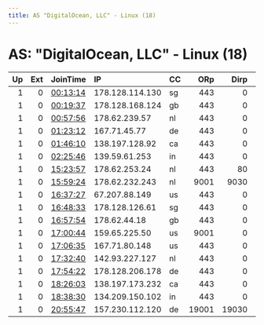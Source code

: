 ```yaml
---
title: AS "DigitalOcean, LLC" - Linux (18)
---
```


# AS: "DigitalOcean, LLC" - Linux (18)

|   Up |   Ext | JoinTime                                                                                            | IP              | CC   |   ORp |   Dirp | Version   | Contact                   | Nickname    |   eFamMembers |
|-----:|------:|:----------------------------------------------------------------------------------------------------|:----------------|:-----|------:|-------:|:----------|:--------------------------|:------------|--------------:|
|    1 |     0 | [00:13:14](https://metrics.torproject.org/rs.html#details/9CEDE16CEC7C45BDD12C4D81A6AC194D0F749651) | 178.128.114.130 | sg   |   443 |      0 | 0.4.2.6   | None                      | Unnamed     |             1 |
|    1 |     0 | [00:19:37](https://metrics.torproject.org/rs.html#details/39BAEFE3A22CD8D57B191D86506F7A6A0F4EC2EB) | 178.128.168.124 | gb   |   443 |      0 | 0.4.2.6   | None                      | Unnamed     |             1 |
|    1 |     0 | [00:57:56](https://metrics.torproject.org/rs.html#details/4B91F01219B985251EE3F5079D08D598324C3A9F) | 178.62.239.57   | nl   |   443 |      0 | 0.4.2.6   | None                      | Unnamed     |             1 |
|    1 |     0 | [01:23:12](https://metrics.torproject.org/rs.html#details/A8581CE871DF6DF7772412740203BC3A28F6A1B4) | 167.71.45.77    | de   |   443 |      0 | 0.4.2.6   | None                      | Unnamed     |             1 |
|    1 |     0 | [01:46:10](https://metrics.torproject.org/rs.html#details/1FDA0EC4053C0B9D0DD6640EFF3174747A0EED9D) | 138.197.128.92  | ca   |   443 |      0 | 0.4.2.6   | None                      | Unnamed     |             1 |
|    1 |     0 | [02:25:46](https://metrics.torproject.org/rs.html#details/DC59FE5F6AE31F825A33A6658A9CC1B862F972D2) | 139.59.61.253   | in   |   443 |      0 | 0.4.2.6   | None                      | Unnamed     |             1 |
|    1 |     0 | [15:23:57](https://metrics.torproject.org/rs.html#details/3B242189835122B2ED859DD09A17286C0FB91213) | 178.62.253.24   | nl   |   443 |     80 | 0.2.9.11  | None                      | dewhereread |             1 |
|    1 |     0 | [15:59:24](https://metrics.torproject.org/rs.html#details/DEA8A540CE6624E56B91951275ABF1339A85CE23) | 178.62.232.243  | nl   |  9001 |   9030 | 0.2.9.11  | None                      | eukelariel  |             1 |
|    1 |     0 | [16:37:27](https://metrics.torproject.org/rs.html#details/0C7FB0E5E424A6BF8FC579747D1FF3E44F3760EB) | 67.207.88.149   | us   |   443 |      0 | 0.4.2.6   | None                      | Unnamed     |             1 |
|    1 |     0 | [16:48:33](https://metrics.torproject.org/rs.html#details/9FE91768320057956068D6B75E194DC21CFC3C66) | 178.128.126.61  | sg   |   443 |      0 | 0.4.2.6   | None                      | Unnamed     |             1 |
|    1 |     0 | [16:57:54](https://metrics.torproject.org/rs.html#details/8E0526EEB84057C88897A5B5FEB8199425C0C2EF) | 178.62.44.18    | gb   |   443 |      0 | 0.4.2.6   | None                      | Unnamed     |             1 |
|    1 |     0 | [17:00:44](https://metrics.torproject.org/rs.html#details/B7AE19B993829F3B85A379BBFC23BE1F31F7C6AB) | 159.65.225.50   | us   |  9001 |      0 | 0.4.2.7   | ttor4391 at gmail dot com | TetraLoom   |             1 |
|    1 |     0 | [17:06:35](https://metrics.torproject.org/rs.html#details/D0EAB6A2581F1B105F841B96B48A6246CDE6CEB1) | 167.71.80.148   | us   |   443 |      0 | 0.4.2.6   | None                      | Unnamed     |             1 |
|    1 |     0 | [17:32:40](https://metrics.torproject.org/rs.html#details/C5340E5A64DF5B0270F1C1EEBFE3074C985F6A93) | 142.93.227.127  | nl   |   443 |      0 | 0.4.2.6   | None                      | Unnamed     |             1 |
|    1 |     0 | [17:54:22](https://metrics.torproject.org/rs.html#details/98891FD46D5AB066A21DA87E046146E8820FE939) | 178.128.206.178 | de   |   443 |      0 | 0.4.2.6   | None                      | Unnamed     |             1 |
|    1 |     0 | [18:26:03](https://metrics.torproject.org/rs.html#details/104D9F6CE16EF525B994FA6595E0023F8C6A4E08) | 138.197.173.232 | ca   |   443 |      0 | 0.4.2.6   | None                      | Unnamed     |             1 |
|    1 |     0 | [18:38:30](https://metrics.torproject.org/rs.html#details/88FACA5E9FC40D73023FE8C69A9B8A1B3CBFE014) | 134.209.150.102 | in   |   443 |      0 | 0.4.2.6   | None                      | Unnamed     |             1 |
|    1 |     0 | [20:55:47](https://metrics.torproject.org/rs.html#details/6CDE3363F9F9AD5A6EA484DEFB58217CC9685E31) | 157.230.112.120 | de   | 19001 |  19030 | 0.4.2.7   | 0x1A734959D16F1EFC2152837 | nsq         |             1 |
